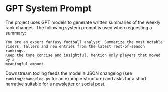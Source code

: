 # GPT System Prompt

The project uses GPT models to generate written summaries of the weekly rank
changes. The following system prompt is used when requesting a summary:

```
You are an expert fantasy football analyst. Summarize the most notable
risers, fallers and new entries from the latest rest-of-season rankings.
Keep the tone concise and insightful. Mention only players that moved by a
meaningful amount.
```

Downstream tooling feeds the model a JSON changelog (see
`ranking/changelog.py` for an example structure) and asks for a short
narrative suitable for a newsletter or social post.
